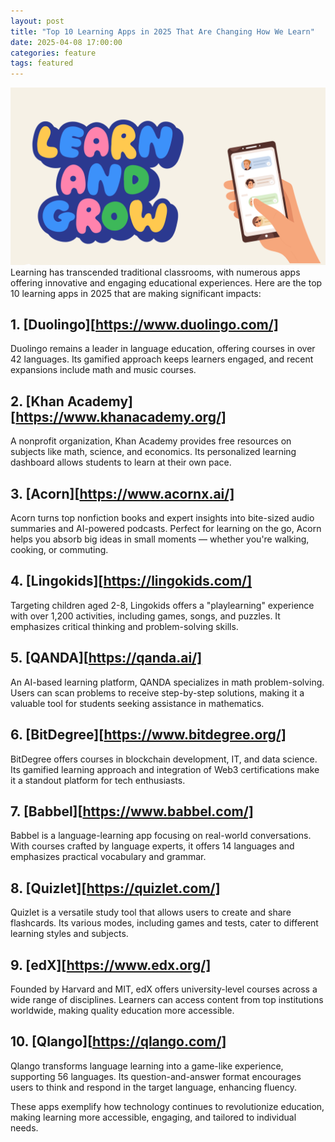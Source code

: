 ```yaml
---
layout: post
title: "Top 10 Learning Apps in 2025 That Are Changing How We Learn"
date: 2025-04-08 17:00:00
categories: feature
tags: featured
---
```


![quote](/assets/article_images/learning.png)
Learning has transcended traditional classrooms, with numerous apps offering innovative and engaging educational experiences. Here are the top 10 learning apps in 2025 that are making significant impacts:

## 1. [Duolingo][https://www.duolingo.com/]
Duolingo remains a leader in language education, offering courses in over 42 languages. Its gamified approach keeps learners engaged, and recent expansions include math and music courses. ​

## 2. [Khan Academy][https://www.khanacademy.org/]
A nonprofit organization, Khan Academy provides free resources on subjects like math, science, and economics. Its personalized learning dashboard allows students to learn at their own pace. ​

## 3. [Acorn][https://www.acornx.ai/]
Acorn turns top nonfiction books and expert insights into bite-sized audio summaries and AI-powered podcasts. Perfect for learning on the go, Acorn helps you absorb big ideas in small moments — whether you're walking, cooking, or commuting.

## 4. [Lingokids][https://lingokids.com/]
Targeting children aged 2-8, Lingokids offers a "playlearning" experience with over 1,200 activities, including games, songs, and puzzles. It emphasizes critical thinking and problem-solving skills. ​

## 5. [QANDA][https://qanda.ai/]
An AI-based learning platform, QANDA specializes in math problem-solving. Users can scan problems to receive step-by-step solutions, making it a valuable tool for students seeking assistance in mathematics. ​

## 6. [BitDegree][https://www.bitdegree.org/]
BitDegree offers courses in blockchain development, IT, and data science. Its gamified learning approach and integration of Web3 certifications make it a standout platform for tech enthusiasts. ​

## 7. [Babbel][https://www.babbel.com/]
Babbel is a language-learning app focusing on real-world conversations. With courses crafted by language experts, it offers 14 languages and emphasizes practical vocabulary and grammar. ​

## 8. [Quizlet][https://quizlet.com/]
Quizlet is a versatile study tool that allows users to create and share flashcards. Its various modes, including games and tests, cater to different learning styles and subjects. ​

## 9. [edX][https://www.edx.org/]
Founded by Harvard and MIT, edX offers university-level courses across a wide range of disciplines. Learners can access content from top institutions worldwide, making quality education more accessible. ​

## 10. [Qlango][https://qlango.com/]
Qlango transforms language learning into a game-like experience, supporting 56 languages. Its question-and-answer format encourages users to think and respond in the target language, enhancing fluency. ​

These apps exemplify how technology continues to revolutionize education, making learning more accessible, engaging, and tailored to individual needs.
